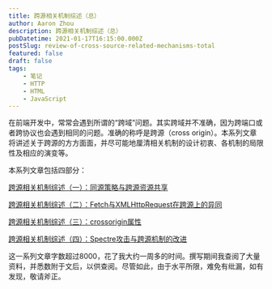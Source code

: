 ```yaml
---
title: 跨源相关机制综述（总）
author: Aaron Zhou
description: 跨源相关机制综述（总）
pubDatetime: 2021-01-17T16:15:00.000Z
postSlug: review-of-cross-source-related-mechanisms-total
featured: false
draft: false
tags:
    - 笔记
    - HTTP
    - HTML
    - JavaScript
---
```

在前端开发中，常常会遇到所谓的“跨域”问题。其实跨域并不准确，因为跨端口或者跨协议也会遇到相同的问题。准确的称呼是跨源（cross origin）。本系列文章将讲述关于跨源的方方面面，并尽可能地厘清相关机制的设计初衷、各机制的局限性及相应的演变等。

本系列文章包括四部分：

[跨源相关机制综述（一）：同源策略与跨源资源共享](https://aaroon.me/blog/posts/review-of-cross-source-correlation-mechanism-1--homologous-policy-and-cross-source-resource-sharing/)

[跨源相关机制综述（二）：Fetch与XMLHttpRequest在跨源上的异同](https://aaroon.me/blog/posts/cross-source-correlation-mechanism-review-2--cross-source-similarities-and-differences-between-fetch-and-xmlhttprequest/)

[跨源相关机制综述（三）：crossorigin属性](https://aaroon.me/blog/posts/review-of-cross-source-correlation-mechanisms-iii--crossorigin-attributes/)

[跨源相关机制综述（四）：Spectre攻击与跨源机制的改进](https://aaroon.me/blog/posts/overview-of-cross-source-related-mechanisms-iv--spectre-attacks-and-improvements-in-cross-source-mechanisms/)

这一系列文章字数超过8000，花了我大约一周多的时间。撰写期间我查阅了大量资料，并悉数附于文后，以供查阅。尽管如此，由于水平所限，难免有纰漏，如有发现，敬请斧正。
